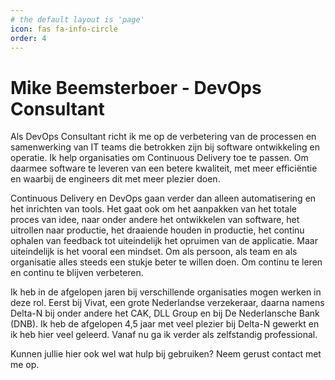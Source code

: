 ```yaml
---
# the default layout is 'page'
icon: fas fa-info-circle
order: 4
---
```


# Mike Beemsterboer - DevOps Consultant

Als DevOps Consultant richt ik me op de verbetering van de processen en
samenwerking van IT teams die betrokken zijn bij software ontwikkeling en operatie.
Ik help organisaties om Continuous Delivery toe te passen. Om daarmee software
te leveren van een betere kwaliteit, met meer efficiëntie en waarbij de
engineers dit met meer plezier doen.

Continuous Delivery en DevOps gaan verder dan alleen automatisering en het
inrichten van tools. Het gaat ook om het aanpakken van het totale proces van
idee, naar onder andere het ontwikkelen van software, het uitrollen naar productie,
het draaiende houden in productie, het continu ophalen van feedback tot
uiteindelijk het opruimen van de applicatie.
Maar uiteindelijk is het vooral een mindset. Om als persoon, als team en als organisatie
alles steeds een stukje beter te willen doen. Om continu te leren en continu te
blijven verbeteren.

Ik heb in de afgelopen jaren bij verschillende organisaties mogen werken in deze
rol. Eerst bij Vivat, een grote Nederlandse verzekeraar, daarna namens Delta-N
bij onder andere het CAK, DLL Group en bij De Nederlansche Bank (DNB).
Ik heb de afgelopen 4,5 jaar met veel plezier bij Delta-N gewerkt en ik heb hier
veel geleerd. Vanaf nu ga ik verder als zelfstandig professional.

Kunnen jullie hier ook wel wat hulp bij gebruiken? Neem gerust contact met me op.
